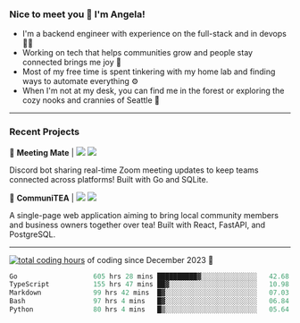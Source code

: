 ### Nice to meet you 👋 I'm Angela!

- I'm a backend engineer with experience on the full-stack and in devops 👩‍💻
- Working on tech that helps communities grow and people stay connected brings me joy 🤝
- Most of my free time is spent tinkering with my home lab and finding ways to automate everything ⚙️
- When I'm not at my desk, you can find me in the forest or exploring the cozy nooks and crannies of Seattle 🧋

---

### Recent Projects

👾 **Meeting Mate** | [![](https://img.shields.io/badge/Code-violet.svg?style=flat-square)](https://github.com/angelajfisher/meeting-mate) [![](https://img.shields.io/badge/Site-violet.svg?style=flat-square)](https://angelajfisher.com/projects/meeting-mate)

Discord bot sharing real-time Zoom meeting updates to keep teams connected across platforms! Built with Go and SQLite.

🍵 **CommuniTEA** | [![](https://img.shields.io/badge/Code-green.svg?style=flat-square)](https://gitlab.com/angelajfisher/communiTEA) [![](https://img.shields.io/badge/Demo-green.svg?style=flat-square)](https://angelajfisher.gitlab.io/communiTEA/)

A single-page web application aiming to bring local community members and business owners together over tea!  Built with React, FastAPI, and PostgreSQL.

---

<a href="https://wakatime.com/@018c1e94-8745-411f-aea1-f33be044d952"><img src="https://wakatime.com/badge/user/018c1e94-8745-411f-aea1-f33be044d952.svg?style=flat-square" alt="total coding hours" /></a> of coding since December 2023 🌊<br>
<!--START_SECTION:waka-->

```go
Go                   605 hrs 28 mins ██████████▓░░░░░░░░░░░░░░   42.68 %
TypeScript           155 hrs 47 mins ██▓░░░░░░░░░░░░░░░░░░░░░░   10.98 %
Markdown             99 hrs 42 mins  █▓░░░░░░░░░░░░░░░░░░░░░░░   07.03 %
Bash                 97 hrs 4 mins   █▓░░░░░░░░░░░░░░░░░░░░░░░   06.84 %
Python               80 hrs 4 mins   █▒░░░░░░░░░░░░░░░░░░░░░░░   05.64 %
```

<!--END_SECTION:waka--> 
